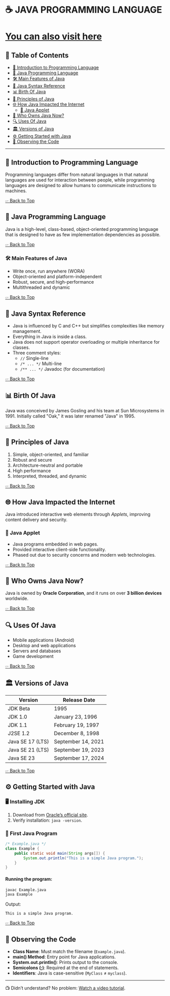 # ☕ JAVA PROGRAMMING LANGUAGE

# [You can also visit here](https://saitejar110507.github.io/Learn-Java-With-Me/)

## 👑 Table of Contents
- [📌 Introduction to Programming Language](#-introduction-to-programming-language)
- [🚀 Java Programming Language](#-java-programming-language)
- [🛠 Main Features of Java](#-main-features-of-java)
- [📝 Java Syntax Reference](#-java-syntax-reference)
- [📊 Birth Of Java](#-birth-of-java)
- [🎯 Principles of Java](#-principles-of-java)
- [🌐 How Java Impacted the Internet](#-how-java-impacted-the-internet)
  - [📌 Java Applet](#-java-applet)
- [🏢 Who Owns Java Now?](#-who-owns-java-now)
- [🔍 Uses Of Java](#-uses-of-java)
- [🏛 Versions of Java](#-versions-of-java)
- [⚙ Getting Started with Java](#-getting-started-with-java)
- [🔧 Observing the Code](#-observing-the-code)

---

## 📌 Introduction to Programming Language
Programming languages differ from natural languages in that natural languages are used for interaction between people, while programming languages are designed to allow humans to communicate instructions to machines.

[🖙 Back to Top](#-table-of-contents)

## 🚀 Java Programming Language
Java is a high-level, class-based, object-oriented programming language that is designed to have as few implementation dependencies as possible.

[🖙 Back to Top](#-table-of-contents)

### 🛠 Main Features of Java
- Write once, run anywhere (WORA)
- Object-oriented and platform-independent
- Robust, secure, and high-performance
- Multithreaded and dynamic

[🖙 Back to Top](#-table-of-contents)

## 📝 Java Syntax Reference
- Java is influenced by C and C++ but simplifies complexities like memory management.
- Everything in Java is inside a class.
- Java does not support operator overloading or multiple inheritance for classes.
- Three comment styles:
  - `//` Single-line
  - `/* ... */` Multi-line
  - `/** ... */` Javadoc (for documentation)

[🖙 Back to Top](#-table-of-contents)

## 📊 Birth Of Java
Java was conceived by James Gosling and his team at Sun Microsystems in 1991. Initially called "Oak," it was later renamed "Java" in 1995.

[🖙 Back to Top](#-table-of-contents)

## 🎯 Principles of Java
1. Simple, object-oriented, and familiar
2. Robust and secure
3. Architecture-neutral and portable
4. High performance
5. Interpreted, threaded, and dynamic

[🖙 Back to Top](#-table-of-contents)

## 🌐 How Java Impacted the Internet
Java introduced interactive web elements through *Applets*, improving content delivery and security.

### 📌 Java Applet
- Java programs embedded in web pages.
- Provided interactive client-side functionality.
- Phased out due to security concerns and modern web technologies.

[🖙 Back to Top](#-table-of-contents)

## 🏢 Who Owns Java Now?
Java is owned by **Oracle Corporation**, and it runs on over **3 billion devices** worldwide.

[🖙 Back to Top](#-table-of-contents)

## 🔍 Uses Of Java
- Mobile applications (Android)
- Desktop and web applications
- Servers and databases
- Game development

[🖙 Back to Top](#-table-of-contents)

## 🏛 Versions of Java
| Version  | Release Date |
|----------|-------------|
| JDK Beta | 1995 |
| JDK 1.0  | January 23, 1996 |
| JDK 1.1  | February 19, 1997 |
| J2SE 1.2 | December 8, 1998 |
| Java SE 17 (LTS) | September 14, 2021 |
| Java SE 21 (LTS) | September 19, 2023 |
| Java SE 23 | September 17, 2024 |

[🖙 Back to Top](#-table-of-contents)

## ⚙ Getting Started with Java
### 🖥 Installing JDK
1. Download from [Oracle’s official site](https://www.oracle.com/java/technologies/javase-downloads.html).
2. Verify installation: `java -version`.

### 🚀 First Java Program
```java
/* Example.java */
class Example {
    public static void main(String args[]) {
        System.out.println("This is a simple Java program.");
    }
}
```
#### Running the program:
```sh
javac Example.java
java Example
```
Output:
```
This is a simple Java program.
```

[🖙 Back to Top](#-table-of-contents)

## 🔧 Observing the Code
- **Class Name**: Must match the filename (`Example.java`).
- **main() Method**: Entry point for Java applications.
- **System.out.println()**: Prints output to the console.
- **Semicolons (;)**: Required at the end of statements.
- **Identifiers**: Java is case-sensitive (`MyClass` ≠ `myclass`).

---

📺 Didn’t understand? No problem: [Watch a video tutorial](#).

